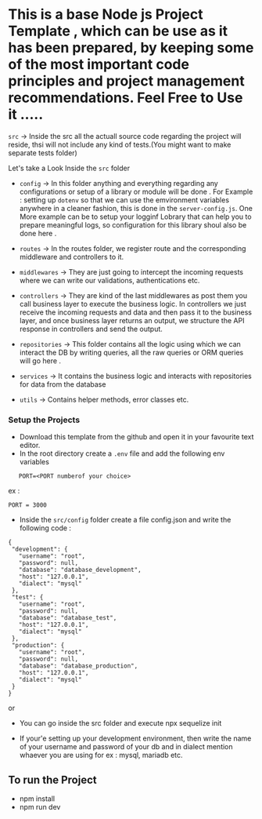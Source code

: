 # This is a base Node js Project Template , which can be use as it has been prepared, by keeping some of the most important code principles and project management recommendations. Feel Free to Use it .....

`src` -> Inside the src all the actuall source code regarding the project will reside, thsi will not include any kind of tests.(You might want to make separate tests folder)

Let's take a Look Inside the `src` folder

- `config` -> In this folder anything and everything regarding any configurations or setup of a library or module will be done . For Example : setting up `dotenv` so that we can use the emvironment variables anywhere in a cleaner fashion, this is done in the `server-config.js`. One More example can be to setup your logginf Lobrary that can help you to prepare meaningful logs, so configuration for this library shoul also be done here .

- `routes` -> In the routes folder, we register route and the corresponding middleware and controllers to it.

- `middlewares` -> They are just going to intercept the incoming requests where we can write our validations, authentications etc.

- `controllers` -> They are kind of the last middlewares as post them you call business layer to execute the business logic. In controllers we just receive the incoming requests and data and then pass it to the business layer, and once business layer returns an output, we structure the API response in controllers and send the output.

- `repositories` -> This folder contains all the logic using which we can interact the DB by writing queries, all the raw queries or ORM queries will go here .

- `services` -> It contains the business logic and interacts with repositories for data from the database

- `utils` -> Contains helper methods, error classes etc.


### Setup the Projects 

- Download this template from the github and open it in your favourite text editor.
- In the root directory create a `.env` file and add the following env variables 
 ```
    PORT=<PORT numberof your choice>
 ```

 ex : 
 ```
 PORT = 3000

 ```

 - Inside the `src/config` folder create a file config.json and write the following code :

 ```
 {
  "development": {
    "username": "root",
    "password": null,
    "database": "database_development",
    "host": "127.0.0.1",
    "dialect": "mysql"
  },
  "test": {
    "username": "root",
    "password": null,
    "database": "database_test",
    "host": "127.0.0.1",
    "dialect": "mysql"
  },
  "production": {
    "username": "root",
    "password": null,
    "database": "database_production",
    "host": "127.0.0.1",
    "dialect": "mysql"
  }
}

```
or 

 - You can go inside the src folder and execute npx sequelize init 
 
- If your'e setting up your development environment, then write the name of your username and password of your db and in dialect mention whaever you are using for ex : mysql, mariadb etc.

## To run the Project 
- npm install
- npm run dev
